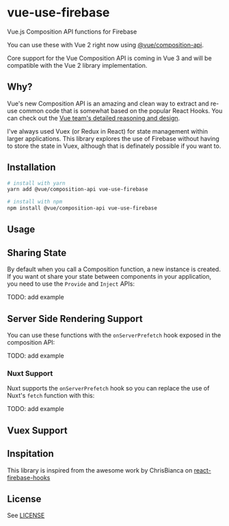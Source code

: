 # vue-use-firebase
Vue.js Composition API functions for Firebase

You can use these with Vue 2 right now using [@vue/composition-api](https://github.com/vuejs/composition-api).

Core support for the Vue Composition API is coming in Vue 3 and will be compatible with the Vue 2 library implementation.

## Why?
Vue's new Composition API is an amazing and clean way to extract and re-use common code that is somewhat based on the popular React Hooks. You can check out the [Vue team's detailed reasoning and design](https://vue-composition-api-rfc.netlify.com/).

I've always used Vuex (or Redux in React) for state management within larger applications. This library explores the use of Firebase without having to store the state in Vuex, although that is definately possible if you want to.

## Installation

```bash
# install with yarn
yarn add @vue/composition-api vue-use-firebase

# install with npm
npm install @vue/composition-api vue-use-firebase
```

## Usage


## Sharing State
By default when you call a Composition function, a new instance is created. If you want ot share your state between components in your application, you need to use the ``Provide`` and ``Inject`` APIs:

TODO: add example

## Server Side Rendering Support
You can use these functions with the ``onServerPrefetch`` hook exposed in the composition API:

TODO: add example

### Nuxt Support
Nuxt supports the ``onServerPrefetch`` hook so you can replace the use of Nuxt's ``fetch`` function with this: 

TODO: add example

## Vuex Support

## Inspitation
This library is inspired from the awesome work by ChrisBianca on [react-firebase-hooks](https://github.com/CSFrequency/react-firebase-hooks)

## License
See [LICENSE](LICENSE)
